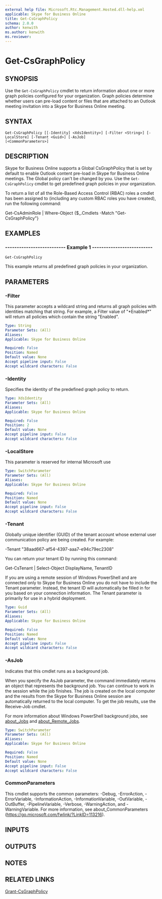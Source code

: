 ```yaml
---
external help file: Microsoft.Rtc.Management.Hosted.dll-help.xml
applicable: Skype for Business Online
title: Get-CsGraphPolicy
schema: 2.0.0
author: kenwith
ms.author: kenwith
ms.reviewer:
---
```


# Get-CsGraphPolicy

## SYNOPSIS
Use the `Get-CsGraphPolicy` cmdlet to return information about one or more graph policies configured for your organization. Graph policies determine whether users can pre-load content or files that are attached to an Outlook meeting invitation into a Skype for Business Online meeting.

## SYNTAX
```
Get-CsGraphPolicy [[-Identity] <XdsIdentity>] [-Filter <String>] [-LocalStore] [-Tenant <Guid>] [-AsJob] 
[<CommonParameters>]
```

## DESCRIPTION
Skype for Business Online supports a Global CsGraphPolicy that is set by default to enable Outlook content pre-load in Skype for Business Online meetings. The Global policy can't be changed by you. Use the `Get-CsGraphPolicy` cmdlet to get predefined graph policies in your organization.

To return a list of all the Role-Based Access Control (RBAC) roles a cmdlet has been assigned to (including any custom RBAC roles you have created), run the following command:

Get-CsAdminRole | Where-Object {$_.Cmdlets -Match "Get-CsGraphPolicy"}

## EXAMPLES

### -------------------------- Example 1 --------------------------
```
Get-CsGraphPolicy
```

This example returns all predefined graph policies in your organization.


## PARAMETERS

### -Filter
This parameter accepts a wildcard string and returns all graph policies with identities matching that string. For example, a Filter value of "\*Enabled\*" will return all policies which contain the string "Enabled".

```yaml
Type: String
Parameter Sets: (All)
Aliases: 
Applicable: Skype for Business Online

Required: False
Position: Named
Default value: None
Accept pipeline input: False
Accept wildcard characters: False
```

### -Identity
Specifies the identity of the predefined graph policy to return.

```yaml
Type: XdsIdentity
Parameter Sets: (All)
Aliases: 
Applicable: Skype for Business Online

Required: False
Position: 2
Default value: None
Accept pipeline input: False
Accept wildcard characters: False
```

### -LocalStore
This parameter is reserved for internal Microsoft use

```yaml
Type: SwitchParameter
Parameter Sets: (All)
Aliases: 
Applicable: Skype for Business Online

Required: False
Position: Named
Default value: None
Accept pipeline input: False
Accept wildcard characters: False
```

### -Tenant
Globally unique identifier (GUID) of the tenant account whose external user communication policy are being created. For example:

-Tenant "38aad667-af54-4397-aaa7-e94c79ec2308"

You can return your tenant ID by running this command:

Get-CsTenant | Select-Object DisplayName, TenantID

If you are using a remote session of Windows PowerShell and are connected only to Skype for Business Online you do not have to include the Tenant parameter. Instead, the tenant ID will automatically be filled in for you based on your connection information. The Tenant parameter is primarily for use in a hybrid deployment.

```yaml
Type: Guid
Parameter Sets: (All)
Aliases: 
Applicable: Skype for Business Online

Required: False
Position: Named
Default value: None
Accept pipeline input: False
Accept wildcard characters: False
```

### -AsJob
Indicates that this cmdlet runs as a background job.

When you specify the AsJob parameter, the command immediately returns an object that represents the background job. You can continue to work in the session while the job finishes. The job is created on the local computer and the results from the Skype for Business Online session are automatically returned to the local computer. To get the job results, use the Receive-Job cmdlet.

For more information about Windows PowerShell background jobs, see [about_Jobs](https://docs.microsoft.com/powershell/module/microsoft.powershell.core/about/about_jobs?view=powershell-6) and [about_Remote_Jobs](https://docs.microsoft.com/powershell/module/microsoft.powershell.core/about/about_remote_jobs?view=powershell-6).

```yaml
Type: SwitchParameter
Parameter Sets: (All)
Aliases: 
Applicable: Skype for Business Online

Required: False
Position: Named
Default value: None
Accept pipeline input: False
Accept wildcard characters: False
```

### CommonParameters
This cmdlet supports the common parameters: -Debug, -ErrorAction, -ErrorVariable, -InformationAction, -InformationVariable, -OutVariable, -OutBuffer, -PipelineVariable, -Verbose, -WarningAction, and -WarningVariable. For more information, see about_CommonParameters (https://go.microsoft.com/fwlink/?LinkID=113216).

## INPUTS

## OUTPUTS

## NOTES

## RELATED LINKS
[Grant-CsGraphPolicy](https://docs.microsoft.com/powershell/module/skype/grant-csgraphpolicy?view=skype-ps)
